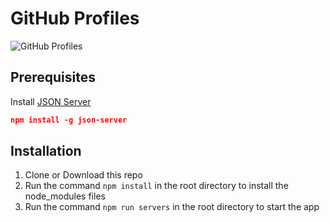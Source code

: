 # GitHub Profiles

![GitHub Profiles](https://res.cloudinary.com/d74fh3kw/image/upload/v1582576280/github_profiles_vjo6ma.jpg 'GitHub Profiles')

## Prerequisites

Install [JSON Server](https://github.com/typicode/json-server)

```json
npm install -g json-server
```

## Installation

1. Clone or Download this repo
2. Run the command `npm install` in the root directory to install the node_modules files
3. Run the command `npm run servers` in the root directory to start the app
